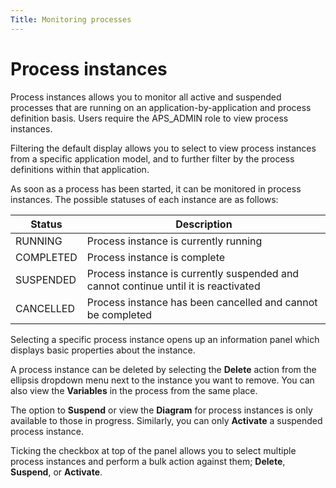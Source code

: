 ```yaml
---
Title: Monitoring processes
---
```


# Process instances
Process instances allows you to monitor all active and suspended processes that are running on an application-by-application and process definition basis. Users require the APS_ADMIN role to view process instances.

Filtering the default display allows you to select to view process instances from a specific application model, and to further filter by the process definitions within that application. 

As soon as a process has been started, it can be monitored in process instances. The possible statuses of each instance are as follows:

| Status | Description |
| ------ | ----------- |
| RUNNING | Process instance is currently running |
| COMPLETED | Process instance is complete |
| SUSPENDED | Process instance is currently suspended and cannot continue until it is reactivated |
| CANCELLED | Process instance has been cancelled and cannot be completed |

Selecting a specific process instance opens up an information panel which displays basic properties about the instance. 

A process instance can be deleted by selecting the **Delete** action from the ellipsis dropdown menu next to the instance you want to remove. You can also view the **Variables** in the process from the same place. 

The option to **Suspend** or view the **Diagram** for process instances is only available to those in progress. Similarly, you can only **Activate** a suspended process instance. 

Ticking the checkbox at top of the panel allows you to select multiple process instances and perform a bulk action against them; **Delete**, **Suspend**, or **Activate**. 



